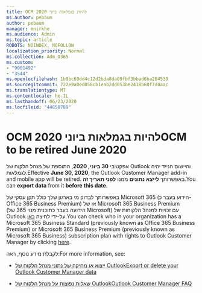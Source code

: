 ```yaml
---
title: OCM להיות בגמלאות ביוני 2020
ms.author: pebaum
author: pebaum
manager: mnirkhe
ms.audience: Admin
ms.topic: article
ROBOTS: NOINDEX, NOFOLLOW
localization_priority: Normal
ms.collection: Adm_O365
ms.custom:
- "9001492"
- "3544"
ms.openlocfilehash: 1b9bc69dd4c12d2bda8da09fbf3bbad6ba204539
ms.sourcegitcommit: 722e9a0ed058cb1eab2dd053be2418b60f7d4aac
ms.translationtype: MT
ms.contentlocale: he-IL
ms.lasthandoff: 06/23/2020
ms.locfileid: "44850789"
---
```

# <a name="ocm-to-be-retired-june-2020"></a><span data-ttu-id="da732-102">OCM להיות בגמלאות ביוני 2020</span><span class="sxs-lookup"><span data-stu-id="da732-102">OCM to be retired June 2020</span></span>


<span data-ttu-id="da732-103">אפקטיבי **30 ביוני, 2020**, התוספת של מנהל הלקוח של Outlook והיישום הנייד יהיה לגמלאות.</span><span class="sxs-lookup"><span data-stu-id="da732-103">Effective **June 30, 2020**, the Outlook Customer Manager add-in and mobile app will be retired.</span></span> <span data-ttu-id="da732-104">באפשרותך **לייצא נתונים** ממנו **לפני תאריך זה**.</span><span class="sxs-lookup"><span data-stu-id="da732-104">You can  **export data**  from it  **before this date**.</span></span>  

<span data-ttu-id="da732-105">באפשרותך לבדוק מי בארגון שלך כולל תקן עסקי של Microsoft 365 (הידוע בעבר כ-Office 365 Business Premium) או של Microsoft 365 Business Premium (הידועה בעבר כתוכנית מנוי 365 של Microsoft) עם זכויות למנהל הלקוחות של Outlook על-ידי לחיצה [כאן](https://admin.microsoft.com/AdminPortal/Home?ref=/users).</span><span class="sxs-lookup"><span data-stu-id="da732-105">You can check who in your organization has a Microsoft 365 Business Standard (previously known as Office 365 Business Premium) or Microsoft 365 Business Premium (previously known as Microsoft 365 Business) subscription plan with rights to Outlook Customer Manager by clicking [here](https://admin.microsoft.com/AdminPortal/Home?ref=/users).</span></span>

<span data-ttu-id="da732-106">לקבלת מידע נוסף, ראה:</span><span class="sxs-lookup"><span data-stu-id="da732-106">For more information, see:</span></span>

- [<span data-ttu-id="da732-107">ייצוא או מחיקה של נתוני מנהל הלקוח של Outlook</span><span class="sxs-lookup"><span data-stu-id="da732-107">Export or delete your Outlook Customer Manager data</span></span>](https://support.office.com/article/1a421cb4-e8de-4b44-bfb8-710b92820439)

- [<span data-ttu-id="da732-108">שאלות נפוצות על מנהל הלקוח של Outlook</span><span class="sxs-lookup"><span data-stu-id="da732-108">Outlook Customer Manager FAQ</span></span>](https://support.office.com/article/88e127ca-43a1-4c9d-8d52-6ad3a80f9c32)
